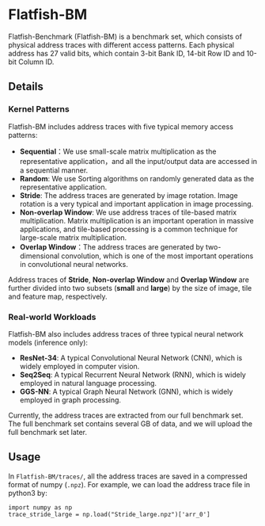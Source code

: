 # Flatfish-BM
Flatfish-Benchmark (Flatfish-BM) is a benchmark set, which consists of physical address traces with different access patterns. Each physical address has 27 valid bits, which contain 3-bit Bank ID, 14-bit Row ID and 10-bit Column ID.

## Details
### Kernel Patterns
Flatfish-BM includes address traces with five typical memory access patterns: 
- **Sequential**：We use small-scale matrix multiplication as the representative application，and all the input/output data are accessed in a sequential manner.
- **Random**: We use Sorting algorithms on randomly generated data as the representative application.
- **Stride**: The address traces are generated by image rotation. Image rotation is a very typical and important application in image processing.
- **Non-overlap Window**: We use address traces of tile-based matrix multiplication. Matrix multiplication is an important operation in massive applications, and tile-based processing is a common technique for large-scale matrix multiplication.
- **Overlap Window**：The address traces are generated by two-dimensional convolution, which is one of the most important operations in convolutional neural networks.

Address traces of **Stride**, **Non-overlap Window** and **Overlap Window** are further divided into two subsets (**small** and **large**) by the size of image, tile and feature map, respectively.

### Real-world Workloads
Flatfish-BM also includes address traces of three typical neural network models (inference only):
- **ResNet-34**: A typical Convolutional Neural Network (CNN), which is widely employed in computer vision.
- **Seq2Seq**: A typical Recurrent Neural Network (RNN), which is widely employed in natural language processing.
- **GGS-NN**: A typical Graph Neural Network (GNN), which is widely employed in graph processing.

Currently, the address traces are extracted from our full benchmark set. The full benchmark set contains several GB of data, and we will upload the full benchmark set later.

## Usage
In ``Flatfish-BM/traces/``, all the address traces are saved in a compressed format of numpy (``.npz``). For example, we can load the address trace file in python3 by:

```python3
import numpy as np
trace_stride_large = np.load("Stride_large.npz")['arr_0']
```
